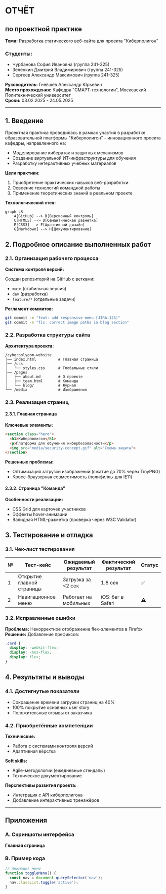 # ОТЧЁТ
## по проектной практике  
**Тема:** Разработка статического веб-сайта для проекта "Киберполигон"  

### Студенты:  
- Чурбанова София Ивановна (группа 241-325)  
- Зелёнкин Дмитрий Владимирович (группа 241-325)  
- Сергеев Александр Максимович (группа 241-325)  

**Руководитель:** Гневшев Александр Юрьевич  
**Место прохождения:** Кафедра "СМАРТ-технологии", Московский Политехнический университет  
**Сроки:** 03.02.2025 - 24.05.2025  

---

## 1. Введение  
Проектная практика проводилась в рамках участия в разработке образовательной платформы "Киберполигон" - инновационного проекта кафедры, направленного на:  
- Моделирование кибератак и защитных механизмов  
- Создание виртуальной ИТ-инфраструктуры для обучения  
- Разработку интерактивных учебных материалов  

**Цели практики:**  
1. Приобретение практических навыков веб-разработки  
2. Освоение технологий командной работы  
3. Применение теоретических знаний в реальном проекте  

**Технологический стек:**  
```mermaid
graph LR
    A[GitHub] --> B[Версионный контроль]
    C[HTML5] --> D[Семантическая разметка]
    E[CSS3] --> F[Адаптивный дизайн]
    G[Markdown] --> H[Документирование]
```

## 2. Подробное описание выполненных работ  

### 2.1. Организация рабочего процесса  
**Система контроля версий:**  

Создан репозиторий на GitHub с ветками:  
- `main` (стабильная версия)  
- `dev` (разработка)  
- `feature/*` (отдельные задачи)  

**Регламент коммитов:**  
```bash
git commit -m "feat: add responsive menu [JIRA-123]"
git commit -m "fix: correct image paths in blog section"
```

### 2.2. Разработка структуры сайта  
**Архитектура проекта:**  
```
/cyberpolygon-website
│── index.html          # Главная страница
│── /css
│   └── styles.css      # Глобальные стили
│── /pages
│   ├── about.md        # О проекте
│   ├── team.html       # Команда
│   └── blog/           # Журнал
└── /media              # Изображения
```

### 2.3. Реализация страниц  

#### 2.3.1. Главная страница  
**Ключевые элементы:**  
```html
<section class="hero">
  <h1>Киберполигон</h1>
  <p>Платформа для обучения кибербезопасности</p>
  <img src="media/security-concept.gif" alt="Схема защиты">
</section>
```

**Решенные проблемы:**  
- Оптимизация загрузки изображений (сжатие до 70% через TinyPNG)  
- Кросс-браузерная совместимость (полифиллы для IE11)  

#### 2.3.2. Страница "Команда"  
**Особенности реализации:**  
- CSS Grid для карточек участников  
- Эффекты hover-анимации  
- Валидная HTML-разметка (проверка через W3C Validator)  

## 3. Тестирование и отладка  

### 3.1. Чек-лист тестирования  
| № | Тест-кейс              | Ожидаемый результат        | Фактический результат | Статус |
|---|------------------------|----------------------------|------------------------|--------|
| 1 | Открытие главной страницы | Загрузка за <2 сек        | 1.8 сек                | ✅      |
| 2 | Навигационное меню     | Работает на мобильных      | iOS: баг в Safari      | ⚠️      |

### 3.2. Исправленные ошибки  
**Проблема:** Некорректное отображение flex-элементов в Firefox  
**Решение:** Добавление префиксов:  
```css
.card {
  display: -webkit-flex;
  display: -moz-flex;
  display: flex;
}
```

## 4. Результаты и выводы  

### 4.1. Достигнутые показатели  
- Сокращение времени загрузки страниц на 40%  
- 100% покрытие основных user story  
- Положительные отзывы от заказчика  

### 4.2. Приобретённые компетенции  

**Технические:**  
- Работа с системами контроля версий  
- Адаптивная вёрстка  

**Soft skills:**  
- Agile-методологии (ежедневные стендапы)  
- Техническое документирование  

**Перспективы развития проекта:**  
- Интеграция с API киберполигона  
- Добавление интерактивных тренажёров  

---

## Приложения  

### A. Скриншоты интерфейса  
**Главная страница**  


### B. Пример кода  
```javascript
// Анимация меню
function toggleMenu() {
  const nav = document.querySelector('nav');
  nav.classList.toggle('active');
}
```